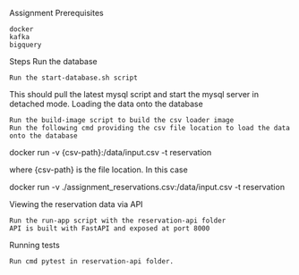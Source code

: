 Assignment
Prerequisites

    docker
    kafka
    bigquery 

Steps
Run the database

    Run the start-database.sh script

This should pull the latest mysql script and start the mysql server in detached mode.
Loading the data onto the database

    Run the build-image script to build the csv loader image
    Run the following cmd providing the csv file location to load the data onto the database

docker run -v {csv-path}:/data/input.csv -t reservation

where {csv-path} is the file location. In this case

docker run -v ./assignment_reservations.csv:/data/input.csv -t reservation

Viewing the reservation data via API

    Run the run-app script with the reservation-api folder
    API is built with FastAPI and exposed at port 8000

Running tests

    Run cmd pytest in reservation-api folder.
